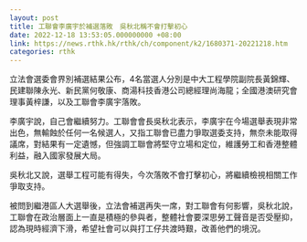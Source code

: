 ```yaml
---
layout: post
title: 工聯會李廣宇於補選落敗　吳秋北稱不會打擊初心
date: 2022-12-18 13:53:05.000000000 +08:00
link: https://news.rthk.hk/rthk/ch/component/k2/1680371-20221218.htm
categories: rthk
---
```


立法會選委會界別補選結果公布，4名當選人分別是中大工程學院副院長黃錦輝、民建聯陳永光、新民黨何敬康、商湯科技香港公司總經理尚海龍；全國港澳研究會理事黃梓謙，以及工聯會李廣宇落敗。

李廣宇說，自己會繼續努力。工聯會會長吳秋北表示，李廣宇在今場選舉表現非常出色，無輸蝕於任何一名候選人，又指工聯會已盡力爭取選委支持，無奈未能取得議席，對結果有一定遺憾，但強調工聯會將堅守立場和定位，維護勞工和香港整體利益，融入國家發展大局。

吳秋北又說，選舉工程可能有得失，今次落敗不會打擊初心，將繼續檢視相關工作爭取支持。

被問到繼港區人大選舉後，立法會補選再失一席，對工聯會有何影響，吳秋北說，工聯會在政治層面上一直是積極的參與者，整體社會要深思勞工聲音是否受壓抑，認為現時經濟下滑，希望社會可以與打工仔共渡時艱，改善他們的境況。
